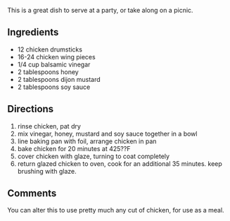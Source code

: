 <div id="wikitext">

This is a great dish to serve at a party, or take along on a picnic.

<div class="vspace">

</div>

Ingredients
-----------

-   12 chicken drumsticks
-   16-24 chicken wing pieces
-   1/4 cup balsamic vinegar
-   2 tablespoons honey
-   2 tablespoons dijon mustard
-   2 tablespoons soy sauce

<div class="vspace">

</div>

Directions
----------

1.  rinse chicken, pat dry
2.  mix vinegar, honey, mustard and soy sauce together in a bowl
3.  line baking pan with foil, arrange chicken in pan
4.  bake chicken for 20 minutes at 425??F
5.  cover chicken with glaze, turning to coat completely
6.  return glazed chicken to oven, cook for an additional 35 minutes.
    keep brushing with glaze.

<div class="vspace">

</div>

Comments
--------

You can alter this to use pretty much any cut of chicken, for use as a
meal.

</div>
